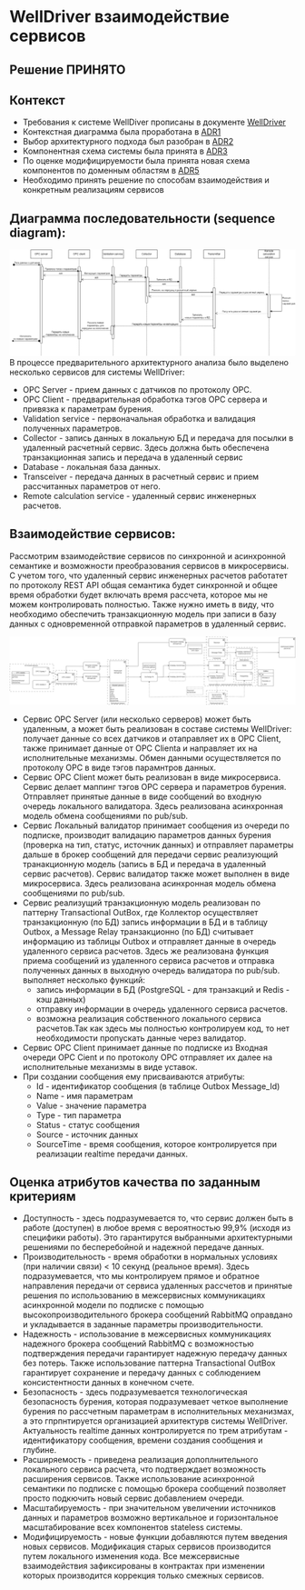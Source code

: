 # WellDriver взаимодействие сервисов

## Решение ПРИНЯТО

## Контекст

* Требования к системе WellDiver прописаны в документе [WellDriver](../WellDriver.md)
* Контекстная диаграмма была проработана в [ADR1](ADR1.md)
* Выбор архитектурного подхода был разобран в [ADR2](ADR2.md)
* Компонентная схема системы была принята в [ADR3](ADR3.md)
* По оценке модифицируемости была принята новая схема компонентов по доменным областям в [ADR5](ADR5.md)
* Необходимо принять решение по способам взаимодействия и конкретным реализациям сервисов 

## Диаграмма последовательности (sequence diagram):

![sequence diagram](ADR6_data/welldriver_sequence_diagram.png)
В процессе предварительного архитектурного анализа было выделено несколько сервисов для системы WellDriver:
* OPC Server - прием данных с датчиков по протоколу OPC.
* OPC Client - предварительная обработка тэгов OPC сервера и привязка к параметрам бурения.
* Validation service - первоначальная обработка и валидация полученных параметров.
* Collector - запись данных в локальную БД и передача для посылки в удаленный расчетный сервис. Здесь должна быть обеспечена транзакционная запись и передача в удаленный сервис
* Database - локальная база данных.
* Transceiver - передача данных в расчетный сервис и прием рассчитанных параметров от него.
* Remote calculation service - удаленный сервис инженерных расчетов.

## Взаимодействие сервисов:
Рассмотрим взаимодействие сервисов по синхронной и асинхронной семантике и возможности преобразования сервисов в микросервисы.
С учетом того, что удаленный сервис инженерных расчетов работатет по протоколу REST API общая семантика будет синхронной и общее время обработки будет включать время рассчета, 
которое мы не можем контролировать полностью.
Также нужно иметь в виду, что необходимо обеспечить транзакционную модель при записи в базу данных с одновременной отправкой параметров в удаленный сервис.

![Взаимодействие сервисов](ADR6_data/welldriver_services_interaction.png)
 
* Сервис OPC Server (или несколько серверов) может быть удаленным, а может быть реализован в составе системы WellDriver: получает данные со всех датчиков и отаправляет их в OPC Client, 
также принимает данные от OPC Clientа и направляет их на исполнительные механизмы. Обмен данными осуществляется по протоколу OPC в виде тэгов парамнтров данных.
* Сервис OPC Client может быть реализован в виде микросервиса. Сервис делает маппинг тэгов OPC сервера и параметров бурения. Отправляет принятые данные в виде сообщений во входную очередь локального валидатора. Здесь реализована асинхронная модель обмена сообщениями по pub/sub.
* Сервис Локальный валидатор принимает сообщения из очереди по подписке, производит валидацию параметров данных бурения (проверка на тип, статус, источник данных) и отправляет параметры дальше в брокер сообщений для передачи сервис реализующий транакционную модель (запись в БД и передача в удаленный сервис расчетов). Сервис валидатор также может выполнен в виде микросервиса. Здесь реализована асинхронная модель обмена сообщениями по pub/sub.
* Сервис реализущий транзакционную модель реализован по паттерну Transactional OutBox, где Коллектор осуществляет транзакционную (по БД) запись информации в БД и в таблицу Outbox, а Message Relay транзакционно (по БД) считывает информацию из таблицы Outbox и отправляет данные в очередь удаленного сервиса расчетов. Здесь же реализована функция приема сообщений из удаленного сервиса расчетов и отправка полученных данных в выходную очередь валидатора по pub/sub. выполняет несколько функций:
	* запись информации в БД (PostgreSQL - для транзакций и Redis - кэш данных)
	* отправку информации в очередь удаленного сервиса расчетов.
	* возможна реализация собственного локального сервиса расчетов.Так как здесь мы полностью контролируем код, то нет необходимости пропускать данные через валидатор.
* Сервис OPC Client принимает данные по подписке из Входная очереди ОРС Cient и по протоколу OPC отправляет их далее на исполнительные механизмы в виде уставок. 
* При создании сообщения ему присваиваются атрибуты:
	* Id - идентификатор сообщения (в таблице Outbox Message_Id)
	* Name - имя параметрам
	* Value - значение параметра
	* Type - тип параметра
	* Status - статус сообщения
	* Source - источник данных
	* SourceTime - время сообщения, которое контролируется при реализации realtime передачи данных. 

## Оценка атрибутов качества по заданным критериям

* Доступность - здесь подразумевается то, что сервис должен быть в работе (доступен) в любое время  с вероятностью 99,9% (исходя из специфики работы). Это гарантирутся выбранными архитектурными решениями по бесперебойной и надежной передаче данных. 
* Производительность - время обработки в нормальных условиях (при наличии связи) < 10 секунд (реальное время). Здесь подразумевается, что мы контролируем прямое и обратное направления передачи от сервиса удаленных рассчетов и принятые решения по использованию в межсервисных коммуникациях асинхронной модели по подписке с помощью высокопроизводительного брокера сообщений RabbitMQ оправдано и укладывается в заданные параметры производительности.
* Надежность - использование в межсервисных коммуникациях надежного брокера сообщений RabbitMQ с возможностью подтверждения передачи гарантирует надежную передачу данных без потерь. Также использование паттерна Transactional OutBox гарантирует сохранение и передачу данных с соблюдением консистентности данных в конечном счете.
* Безопасность - здесь подразумевается технологическая безопасность бурения, которая подразумевает четкое выполнение бурения по рассчетным параметрам в исполнительных механизмах, а это гпрпнтируется  организацией архитектурв системы WellDriver. Актуальность realtime данных контролируется по трем атрибутам - идентификатору сообщения, времени создания сообщения и глубине.
* Расширяемость - приведена реализация допоплнительного локального сервиса расчета, что подтверждает возможность расширения сервисов. Также использование асинхронной семантики по подписке с помощью брокера сообщений позволяет просто подкючить новый сервис добавлением очереди. 
* Масштабируемость - при значительном увеличении источников данных и параметров возможно вертикальное и горизонтальное масштабирование всех компонентов stateless системы.
* Модифицируемость - новые функции добавляются путем введения новых сервисов. Модификация старых сервисов производится путем локального изменения кода.  Все межсервисные взаимодействия зафиксированы в контрактах при изменении которых производится коррекция только смежных сервисов. 
	

